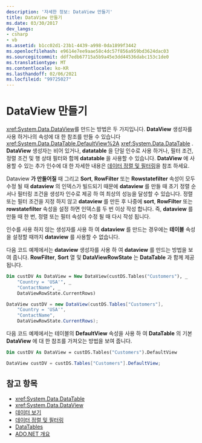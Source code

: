 ```yaml
---
description: '자세한 정보: DataView 만들기'
title: DataView 만들기
ms.date: 03/30/2017
dev_langs:
- csharp
- vb
ms.assetid: b1cc02d1-23b1-4439-a998-0da1899f3442
ms.openlocfilehash: e9614e7ee9aae58c4dc57f856a959bd3624dac03
ms.sourcegitcommit: ddf7edb67715a5b9a45e3dd44536dabc153c1de0
ms.translationtype: MT
ms.contentlocale: ko-KR
ms.lasthandoff: 02/06/2021
ms.locfileid: "99725027"
---
```

# <a name="creating-a-dataview"></a>DataView 만들기

<xref:System.Data.DataView>를 만드는 방법은 두 가지입니다. **DataView** 생성자를 사용 하거나의 속성에 대 한 참조를 만들 수 있습니다 <xref:System.Data.DataTable.DefaultView%2A> <xref:System.Data.DataTable> . **DataView** 생성자는 비어 있거나, **datatable** 을 단일 인수로 사용 하거나, 필터 조건, 정렬 조건 및 행 상태 필터와 함께 **datatable** 을 사용할 수 있습니다. **DataView** 에 사용할 수 있는 추가 인수에 대 한 자세한 내용은 [데이터 정렬 및 필터링](sorting-and-filtering-data.md)을 참조 하세요.  
  
 Dataview **가 만들어질** 때 그리고 **Sort**, **RowFilter** 또는 **Rowstatefilter** 속성이 모두 수정 될 때 **dataview** 의 인덱스가 빌드되기 때문에 **dataview** 를 만들 때 초기 정렬 순서나 필터링 조건을 생성자 인수로 제공 하 여 최상의 성능을 달성할 수 있습니다. 정렬 또는 필터 조건을 지정 하지 않고 **dataview** 를 만든 후 나중에 **sort**, **RowFilter** 또는 **rowstatefilter** 속성을 설정 하면 인덱스를 두 번 이상 작성 합니다. 즉, **dataview** 를 만들 때 한 번, 정렬 또는 필터 속성이 수정 될 때 다시 작성 됩니다.  
  
 인수를 사용 하지 않는 생성자를 사용 하 여 **dataview** 를 만드는 경우에는 **테이블** 속성을 설정할 때까지 **dataview** 를 사용할 수 없습니다.  
  
 다음 코드 예제에서는 **dataview** 생성자를 사용 하 여 **dataview** 를 만드는 방법을 보여 줍니다. **RowFilter**, **Sort** 열 및 **DataViewRowState** 는 **DataTable** 과 함께 제공 됩니다.  
  
```vb  
Dim custDV As DataView = New DataView(custDS.Tables("Customers"), _  
    "Country = 'USA'", _  
    "ContactName", _  
    DataViewRowState.CurrentRows)  
```  
  
```csharp  
DataView custDV = new DataView(custDS.Tables["Customers"],
    "Country = 'USA'",
    "ContactName",
    DataViewRowState.CurrentRows);  
```  
  
 다음 코드 예제에서는 테이블의 **DefaultView** 속성을 사용 하 여 **DataTable** 의 기본 **DataView** 에 대 한 참조를 가져오는 방법을 보여 줍니다.  
  
```vb  
Dim custDV As DataView = custDS.Tables("Customers").DefaultView  
```  
  
```csharp  
DataView custDV = custDS.Tables["Customers"].DefaultView;  
```  
  
## <a name="see-also"></a>참고 항목

- <xref:System.Data.DataTable>
- <xref:System.Data.DataView>
- [데이터 보기](dataviews.md)
- [데이터 정렬 및 필터링](sorting-and-filtering-data.md)
- [DataTables](datatables.md)
- [ADO.NET 개요](../ado-net-overview.md)
